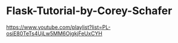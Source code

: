 # Flask-Tutorial-by-Corey-Schafer
https://www.youtube.com/playlist?list=PL-osiE80TeTs4UjLw5MM6OjgkjFeUxCYH
